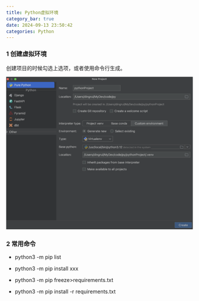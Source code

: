```yaml
---
title: Python虚拟环境
category_bar: true
date: 2024-09-13 23:50:42
categories: Python
---
```


### 1 创建虚拟环境

创建项目的时候勾选上选项，或者使用命令行生成。

![](./Python虚拟环境/1726242747.png)

### 2 常用命令

- python3 -m pip list

- python3 -m pip install xxx

- python3 -m pip freeze>requirements.txt

- python3 -m pip install -r requirements.txt
